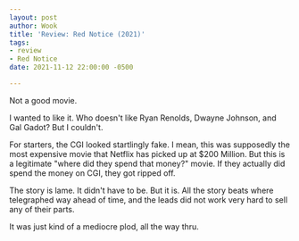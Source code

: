 ```yaml
---
layout: post
author: Wook
title: 'Review: Red Notice (2021)'
tags:
- review
- Red Notice
date: 2021-11-12 22:00:00 -0500

---
```

Not a good movie.

I wanted to like it.  Who doesn't like Ryan Renolds, Dwayne Johnson, and Gal Gadot?  But I couldn't.

For starters, the CGI looked startlingly fake.  I mean, this was supposedly the most expensive movie that Netflix has picked up at $200 Million.  But this is a legitimate "where did they spend that money?" movie.  If they actually did spend the money on CGI, they got ripped off.

The story is lame.  It didn't have to be.  But it is.  All the story beats where telegraphed way ahead of time, and the leads did not work very hard to sell any of their parts.

It was just kind of a mediocre plod, all the way thru.
